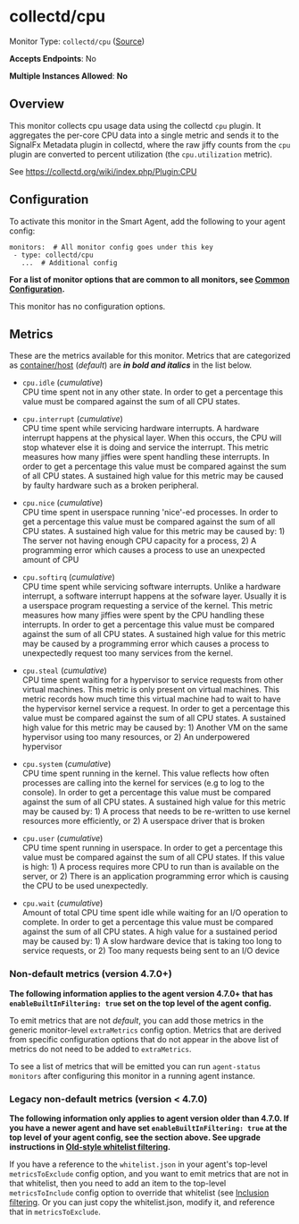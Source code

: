 
<!--- Generated by to-integrations-repo script in Smart Agent repo, DO NOT MODIFY HERE --->
<!--- GENERATED BY gomplate from scripts/docs/monitor-page.md.tmpl --->

# collectd/cpu

Monitor Type: `collectd/cpu` ([Source](https://github.com/signalfx/signalfx-agent/tree/master/internal/monitors/collectd/cpu))

**Accepts Endpoints**: No

**Multiple Instances Allowed**: **No**

## Overview

This monitor collects cpu usage data using the
collectd `cpu` plugin.  It aggregates the per-core CPU data into a single
metric and sends it to the SignalFx Metadata plugin in collectd, where the
raw jiffy counts from the `cpu` plugin are converted to percent utilization
(the `cpu.utilization` metric).

See https://collectd.org/wiki/index.php/Plugin:CPU


## Configuration

To activate this monitor in the Smart Agent, add the following to your
agent config:

```
monitors:  # All monitor config goes under this key
 - type: collectd/cpu
   ...  # Additional config
```

**For a list of monitor options that are common to all monitors, see [Common
Configuration](../monitor-config.html#common-configuration).**


This monitor has no configuration options.
## Metrics

These are the metrics available for this monitor.
Metrics that are categorized as
[container/host](https://docs.signalfx.com/en/latest/admin-guide/usage.html#about-custom-bundled-and-high-resolution-metrics)
(*default*) are ***in bold and italics*** in the list below.


 - `cpu.idle` (*cumulative*)<br>    CPU time spent not in any other state. In order to get a percentage this value must be compared against the sum of all CPU states.

 - `cpu.interrupt` (*cumulative*)<br>    CPU time spent while servicing hardware interrupts. A hardware interrupt happens at the physical layer. When this occurs, the CPU will stop whatever else it is doing and service the interrupt. This metric measures how many jiffies were spent handling these interrupts. In order to get a percentage this value must be compared against the sum of all CPU states. A sustained high value for this metric may be caused by faulty hardware such as a broken peripheral.

 - `cpu.nice` (*cumulative*)<br>    CPU time spent in userspace running 'nice'-ed processes. In order to get a percentage this value must be compared against the sum of all CPU states. A sustained high value for this metric may be caused by: 1) The server not having enough CPU capacity for a process, 2) A programming error which causes a process to use an unexpected amount of CPU

 - `cpu.softirq` (*cumulative*)<br>    CPU time spent while servicing software interrupts. Unlike a hardware interrupt, a software interrupt happens at the sofware layer. Usually it is a userspace program requesting a service of the kernel. This metric measures how many jiffies were spent by the CPU handling these interrupts. In order to get a percentage this value must be compared against the sum of all CPU states. A sustained high value for this metric may be caused by a programming error which causes a process to unexpectedly request too many services from the kernel.

 - `cpu.steal` (*cumulative*)<br>    CPU time spent waiting for a hypervisor to service requests from other virtual machines. This metric is only present on virtual machines. This metric records how much time this virtual machine had to wait to have the hypervisor kernel service a request. In order to get a percentage this value must be compared against the sum of all CPU states. A sustained high value for this metric may be caused by: 1) Another VM on the same hypervisor using too many resources, or 2) An underpowered hypervisor

 - `cpu.system` (*cumulative*)<br>    CPU time spent running in the kernel. This value reflects how often processes are calling into the kernel for services (e.g to log to the console). In order to get a percentage this value must be compared against the sum of all CPU states. A sustained high value for this metric may be caused by: 1) A process that needs to be re-written to use kernel resources more efficiently, or 2) A userspace driver that is broken

 - `cpu.user` (*cumulative*)<br>    CPU time spent running in userspace. In order to get a percentage this value must be compared against the sum of all CPU states. If this value is high: 1) A process requires more CPU to run than is available on the server, or 2) There is an application programming error which is causing the CPU to be used unexpectedly.

 - `cpu.wait` (*cumulative*)<br>    Amount of total CPU time spent idle while waiting for an I/O operation to complete. In order to get a percentage this value must be compared against the sum of all CPU states. A high value for a sustained period may be caused by: 1) A slow hardware device that is taking too long to service requests, or 2) Too many requests being sent to an I/O device


### Non-default metrics (version 4.7.0+)

**The following information applies to the agent version 4.7.0+ that has
`enableBuiltInFiltering: true` set on the top level of the agent config.**

To emit metrics that are not _default_, you can add those metrics in the
generic monitor-level `extraMetrics` config option.  Metrics that are derived
from specific configuration options that do not appear in the above list of
metrics do not need to be added to `extraMetrics`.

To see a list of metrics that will be emitted you can run `agent-status
monitors` after configuring this monitor in a running agent instance.

### Legacy non-default metrics (version < 4.7.0)

**The following information only applies to agent version older than 4.7.0. If
you have a newer agent and have set `enableBuiltInFiltering: true` at the top
level of your agent config, see the section above. See upgrade instructions in
[Old-style whitelist filtering](../legacy-filtering.html#old-style-whitelist-filtering).**

If you have a reference to the `whitelist.json` in your agent's top-level
`metricsToExclude` config option, and you want to emit metrics that are not in
that whitelist, then you need to add an item to the top-level
`metricsToInclude` config option to override that whitelist (see [Inclusion
filtering](../legacy-filtering.html#inclusion-filtering).  Or you can just
copy the whitelist.json, modify it, and reference that in `metricsToExclude`.




